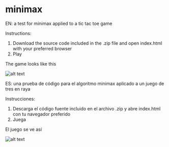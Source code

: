 # minimax
EN:
a test for minimax applied to a tic tac toe game

Instructions:

1. Download the source code included in the .zip file and open index.html with your preferred browser
2. Play

The game looks like this

![alt text](https://i.imgur.com/agcR2iJ.png)

ES:
una prueba de código para el algoritmo minimax aplicado a un juego de tres en raya

Instrucciones:

1. Descarga el código fuente incluido en el archivo .zip y abre index.html con tu navegador preferido
2. Juega

El juego se ve así

![alt text](https://i.imgur.com/agcR2iJ.png)
